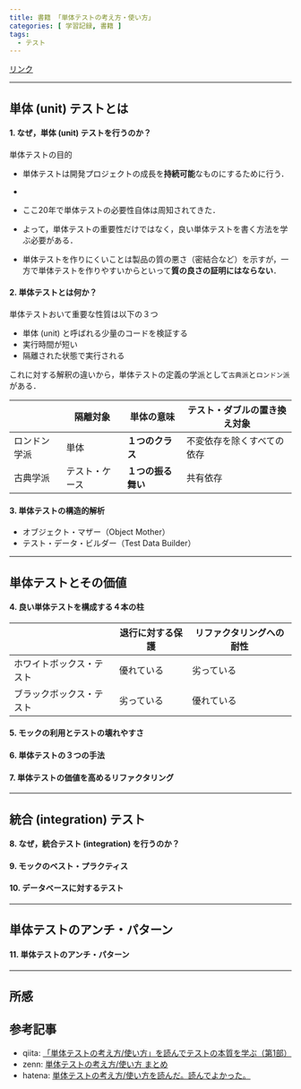 ```yaml
---
title: 書籍 「単体テストの考え方・使い方」
categories: [ 学習記録, 書籍 ]
tags:
  - テスト
---
```


[リンク](https://book.mynavi.jp/ec/products/detail/id=134252)


---

## 単体 (unit) テストとは

#### 1. なぜ，単体 (unit) テストを行うのか？

単体テストの目的
- 単体テストは開発プロジェクトの成長を**持続可能**なものにするために行う．
- 
- ここ20年で単体テストの必要性自体は周知されてきた．

- よって，単体テストの重要性だけではなく，良い単体テストを書く方法を学ぶ必要がある．

- 単体テストを作りにくいことは製品の質の悪さ（密結合など）を示すが，一方で単体テストを作りやすいからといって**質の良さの証明にはならない**．



#### 2. 単体テストとは何か？

単体テストおいて重要な性質は以下の３つ
- 単体 (unit) と呼ばれる少量のコードを検証する
- 実行時間が短い
- 隔離された状態で実行される

これに対する解釈の違いから，単体テストの定義の学派として`古典派`と`ロンドン派`がある．

|              | 隔離対象       | 単体の意味         | テスト・ダブルの置き換え対象 |
| ------------ | -------------- | ------------------ | ---------------------------- |
| ロンドン学派 | 単体           | **１つのクラス**   | 不変依存を除くすべての依存   |
| 古典学派     | テスト・ケース | **１つの振る舞い** | 共有依存                     |





#### 3. 単体テストの構造的解析


  - オブジェクト・マザー（Object Mother）
  - テスト・データ・ビルダー（Test Data Builder）

---

## 単体テストとその価値

#### 4. 良い単体テストを構成する４本の柱 


|                          | 退行に対する保護 | リファクタリングへの耐性 |
| ------------------------ | ---------------- | ------------------------ |
| ホワイトボックス・テスト | 優れている       | 劣っている               |
| ブラックボックス・テスト | 劣っている       | 優れている               |

#### 5. モックの利用とテストの壊れやすさ

#### 6. 単体テストの３つの手法

#### 7. 単体テストの価値を高めるリファクタリング

---

## 統合 (integration) テスト

#### 8. なぜ，統合テスト (integration) を行うのか？ 

#### 9. モックのベスト・プラクティス

#### 10. データベースに対するテスト

---

## 単体テストのアンチ・パターン

#### 11. 単体テストのアンチ・パターン

--- 

## 所感


## 参考記事

- qiita: [「単体テストの考え方/使い方」を読んでテストの本質を学ぶ（第1部）](https://qiita.com/mokio/items/95e962c59a142978bcb2)
- zenn: [単体テストの考え方/使い方 まとめ](https://zenn.dev/yudai64/articles/c1f7fba3c93536)
- hatena: [単体テストの考え方/使い方を読んだ。読んでよかった。](https://bufferings.hatenablog.com/entry/2024/08/02/010813)